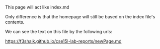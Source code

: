 This page will act like index.md

Only difference is that the homepage will still be based on the index file's contents.

We can see the text on this file by the following urls:

https://f3shaik.github.io/cse15l-lab-reports/newPage.md

